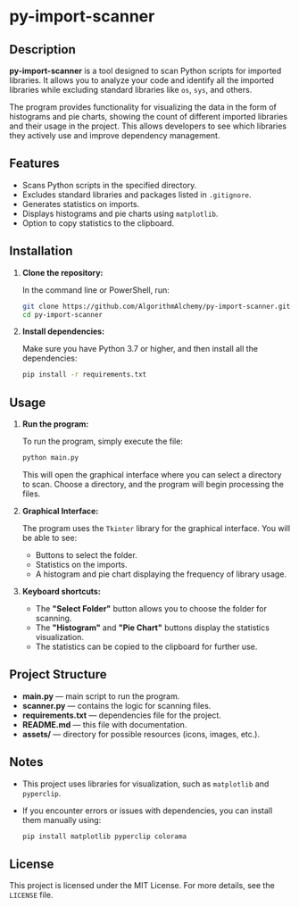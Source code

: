# py-import-scanner

## Description

**py-import-scanner** is a tool designed to scan Python scripts for imported libraries. It allows you to analyze your code and identify all the imported libraries while excluding standard libraries like `os`, `sys`, and others.

The program provides functionality for visualizing the data in the form of histograms and pie charts, showing the count of different imported libraries and their usage in the project. This allows developers to see which libraries they actively use and improve dependency management.

## Features

- Scans Python scripts in the specified directory.
- Excludes standard libraries and packages listed in `.gitignore`.
- Generates statistics on imports.
- Displays histograms and pie charts using `matplotlib`.
- Option to copy statistics to the clipboard.

## Installation

1. **Clone the repository:**

   In the command line or PowerShell, run:

   ```bash
   git clone https://github.com/AlgorithmAlchemy/py-import-scanner.git
   cd py-import-scanner
   ```

2. **Install dependencies:**

   Make sure you have Python 3.7 or higher, and then install all the dependencies:

   ```bash
   pip install -r requirements.txt
   ```

## Usage

1. **Run the program:**

   To run the program, simply execute the file:

   ```bash
   python main.py
   ```

   This will open the graphical interface where you can select a directory to scan. Choose a directory, and the program will begin processing the files.

2. **Graphical Interface:**

   The program uses the `Tkinter` library for the graphical interface. You will be able to see:
   - Buttons to select the folder.
   - Statistics on the imports.
   - A histogram and pie chart displaying the frequency of library usage.

3. **Keyboard shortcuts:**

   - The **"Select Folder"** button allows you to choose the folder for scanning.
   - The **"Histogram"** and **"Pie Chart"** buttons display the statistics visualization.
   - The statistics can be copied to the clipboard for further use.

## Project Structure

- **main.py** — main script to run the program.
- **scanner.py** — contains the logic for scanning files.
- **requirements.txt** — dependencies file for the project.
- **README.md** — this file with documentation.
- **assets/** — directory for possible resources (icons, images, etc.).

## Notes

- This project uses libraries for visualization, such as `matplotlib` and `pyperclip`.
- If you encounter errors or issues with dependencies, you can install them manually using:

  ```bash
  pip install matplotlib pyperclip colorama
  ```

## License

This project is licensed under the MIT License. For more details, see the `LICENSE` file.
